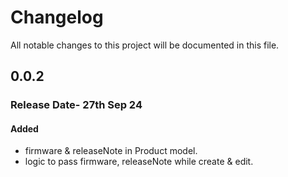 # Changelog

All notable changes to this project will be documented in this file.

## 0.0.2

### Release Date- 27th Sep 24

#### Added

-   firmware & releaseNote in Product model.
-   logic to pass firmware, releaseNote while create & edit.
